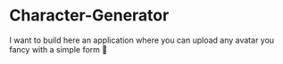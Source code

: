 # Character-Generator
I want to build here an application where you can upload any avatar you fancy with a simple form 🥸

